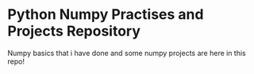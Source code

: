 # Python Numpy Practises and Projects Repository

Numpy basics that i have done and some numpy projects are here in this repo!
